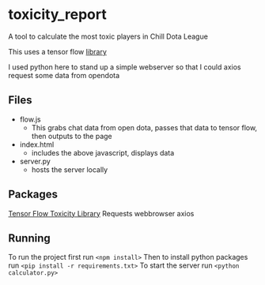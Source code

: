 # toxicity_report
A tool to calculate the most toxic players in Chill Dota League

This uses a tensor flow [library](https://github.com/tensorflow/tfjs-models/tree/master/toxicity)

I used python here to stand up a simple webserver so that I could axios request some data from opendota

## Files
* flow.js
    * This grabs chat data from open dota, passes that data to tensor flow, then outputs to the page
* index.html
    * includes the above javascript, displays data
* server.py
    * hosts the server locally

## Packages
[Tensor Flow Toxicity Library](https://github.com/tensorflow/tfjs-models/tree/master/toxicity)
Requests
webbrowser
axios

## Running
To run the project first run `<npm install>`
Then to install python packages run `<pip install -r requirements.txt>`
To start the server run `<python calculator.py>`
